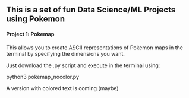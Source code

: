 ## This is a set of fun Data Science/ML Projects using Pokemon

#### Project 1: Pokemap

This allows you to create ASCII representations of Pokemon maps in the terminal by specifying the dimensions you want.

Just download the .py script and execute in the terminal using:

python3 pokemap_nocolor.py

A version with colored text is coming (maybe)
